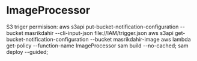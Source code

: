 # ImageProcessor

S3 triger permisison: aws s3api put-bucket-notification-configuration --bucket masrikdahir --cli-input-json file://IAM/trigger.json
aws s3api get-bucket-notification-configuration --bucket masrikdahir-image
aws lambda get-policy --function-name ImageProcessor
sam build --no-cached; sam deploy --guided;